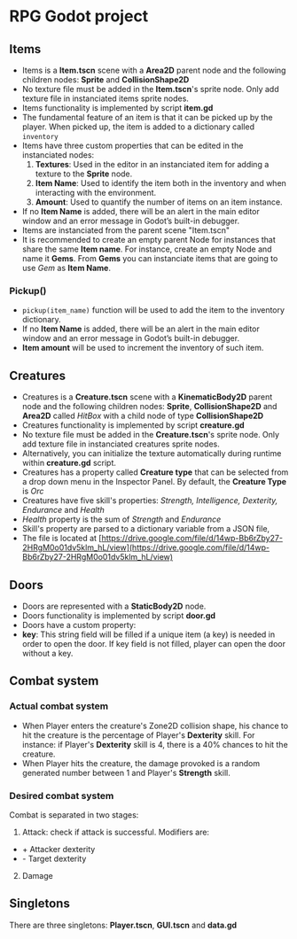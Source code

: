 # RPG Godot project 

## Items

- Items is a **Item.tscn** scene with a **Area2D** parent node and the following children nodes: **Sprite** and **CollisionShape2D**
- No texture file must be added in the **Item.tscn**'s sprite node. Only add texture file in instanciated items sprite nodes. 
- Items functionality is implemented by script **item.gd** 
- The fundamental feature of an item is that it can be picked up by the player. When picked up, the item is added to a dictionary called `inventory`
- Items have three custom properties that can be edited in the instanciated nodes:
  1. **Textures**: Used in the editor in an instanciated item for adding a texture to the **Sprite** node.
  2. **Item Name**: Used to identify the item both in the inventory and when interacting with the environment.
  3. **Amount**: Used to quantify the number of items on an item instance.
- If no **Item Name** is added, there will be an alert in the main editor window and an error message in Godot’s built-in debugger.
- Items are instanciated from the parent scene "Item.tscn"
- It is recommended to create an empty parent Node for instances that share the same **Item name**. For instance, create an empty Node and name it **Gems**. From **Gems** you can instanciate items that are going to use *Gem* as **Item Name**.

### Pickup()
- `pickup(item_name)` function will be used to add the item to the inventory dictionary.
- If no **Item Name** is added, there will be an alert in the main editor window and an error message in Godot’s built-in debugger.
- **Item amount** will be used to increment the inventory of such item.

## Creatures

- Creatures is a **Creature.tscn** scene with a **KinematicBody2D** parent node and the following children nodes: **Sprite**, **CollisionShape2D** and **Area2D** called *HitBox* with a child node of type **CollisionShape2D**
- Creatures functionality is implemented by script **creature.gd**
- No texture file must be added in the **Creature.tscn**'s sprite node. Only add texture file in instanciated creatures sprite nodes. 
- Alternatively, you can initialize the texture automatically during runtime within **creature.gd** script.
- Creatures has a property called **Creature type** that can be selected from a drop down menu in the Inspector Panel. By default, the **Creature Type** is *Orc*
- Creatures have five skill's properties: *Strength, Intelligence, Dexterity, Endurance* and *Health*
- *Health* property is the sum of *Strength* and *Endurance*
- Skill's property are parsed to a dictionary variable from a JSON file,
- The file is located at [https://drive.google.com/file/d/14wp-Bb6rZby27-2HRgM0o01dv5klm_hL/view](https://drive.google.com/file/d/14wp-Bb6rZby27-2HRgM0o01dv5klm_hL/view)

## Doors

- Doors are represented with a **StaticBody2D** node.
- Doors functionality is implemented by script **door.gd**
- Doors have a custom property:
- **key**: This string field will be filled if a unique item (a key) is needed in order to open the door. If key field is not filled, player can open the door without a key.


## Combat system

### Actual combat system
- When Player enters the creature's Zone2D collision shape, his chance to hit the creature is the percentage of Player's **Dexterity** skill. For instance: if Player's **Dexterity** skill is 4, there is a 40% chances to hit the creature.
- When Player hits the creature, the damage provoked is a random generated number between 1 and Player's **Strength** skill.

### Desired combat system
Combat is separated in two stages:
1. Attack: check if attack is successful. Modifiers are:
  - \+ Attacker dexterity
  - \- Target dexterity


2. Damage

## Singletons

There are three singletons: **Player.tscn**, **GUI.tscn** and **data.gd**
